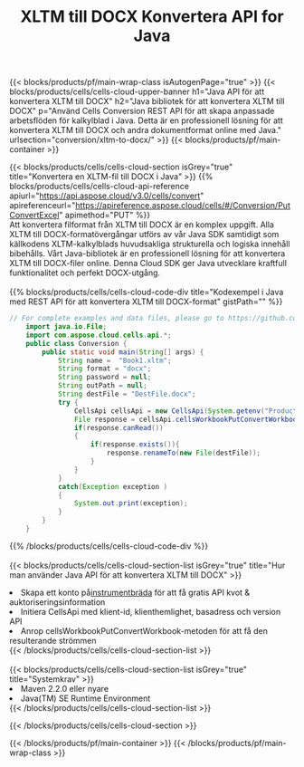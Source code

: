 ﻿---
title:  XLTM till DOCX Konvertera API for Java
description:  Använder Aspose.Cells Cloud SDK for Java för att konvertera fil i XLTM-format till fil i DOCX-format.
url: /sv/java/conversion/xltm-to-docx/
---
{{< blocks/products/pf/main-wrap-class isAutogenPage="true" >}}
{{< blocks/products/cells/cells-cloud-upper-banner h1="Java API för att konvertera XLTM till DOCX" h2="Java bibliotek för att konvertera XLTM till DOCX" p="Använd Cells Conversion REST API för att skapa anpassade arbetsflöden för kalkylblad i Java. Detta är en professionell lösning för att konvertera XLTM till DOCX och andra dokumentformat online med Java." urlsection="conversion/xltm-to-docx/" >}}
{{< blocks/products/pf/main-container >}}

{{< blocks/products/cells/cells-cloud-section isGrey="true" title="Konvertera en XLTM-fil till DOCX i Java" >}}
{{% blocks/products/cells/cells-cloud-api-reference apiurl="https://api.aspose.cloud/v3.0/cells/convert" apireferenceurl="https://apireference.aspose.cloud/cells/#/Conversion/PutConvertExcel" apimethod="PUT" %}}
<br/>
Att konvertera filformat från XLTM till DOCX är en komplex uppgift. Alla XLTM till DOCX-formatövergångar utförs av vår Java SDK samtidigt som källkodens XLTM-kalkylblads huvudsakliga strukturella och logiska innehåll bibehålls. Vårt Java-bibliotek är en professionell lösning för att konvertera XLTM till DOCX-filer online. Denna Cloud SDK ger Java utvecklare kraftfull funktionalitet och perfekt DOCX-utgång.
<br/>
<br/>
{{% blocks/products/cells/cells-cloud-code-div title="Kodexempel i Java med REST API för att konvertera XLTM till DOCX-format" gistPath="" %}}
 
```java
// For complete examples and data files, please go to https://github.com/aspose-cells-cloud/aspose-cells-cloud-java/
    import java.io.File;
    import com.aspose.cloud.cells.api.*;
    public class Conversion {
        public static void main(String[] args) {
            String name =  "Book1.xltm";
            String format = "docx";
            String password = null;
            String outPath = null;
            String destFile = "DestFile.docx";
            try {
                CellsApi cellsApi = new CellsApi(System.getenv("ProductClientId"), System.getenv("ProductClientSecret"));
                File response = cellsApi.cellsWorkbookPutConvertWorkbook(new File(name), format, password, outPath, null,null);            
                if(response.canRead())
                {
                    if(response.exists()){
                        response.renameTo(new File(destFile));
                    }                
                }
            }
            catch(Exception exception )
            {
                System.out.print(exception);
            }
        }
    }
```
 
{{% /blocks/products/cells/cells-cloud-code-div %}}
<br/>
<br/>
{{< blocks/products/cells/cells-cloud-section-list isGrey="true" title="Hur man använder Java API för att konvertera XLTM till DOCX" >}}
<li> Skapa ett konto på<a href="https://dashboard.aspose.cloud/">instrumentbräda</a> för att få gratis API kvot & auktoriseringsinformation</li>
<li>Initiera CellsApi med klient-id, klienthemlighet, basadress och version API</li>
<li>Anrop cellsWorkbookPutConvertWorkbook-metoden för att få den resulterande strömmen</li>
{{< /blocks/products/cells/cells-cloud-section-list >}}
<br/>
<br/>
{{< blocks/products/cells/cells-cloud-section-list isGrey="true" title="Systemkrav" >}}
<li>Maven 2.2.0 eller nyare</li>
<li>Java(TM) SE Runtime Environment</li>
{{< /blocks/products/cells/cells-cloud-section-list >}}

{{< /blocks/products/cells/cells-cloud-section >}}

{{< /blocks/products/pf/main-container >}}
{{< /blocks/products/pf/main-wrap-class >}}
